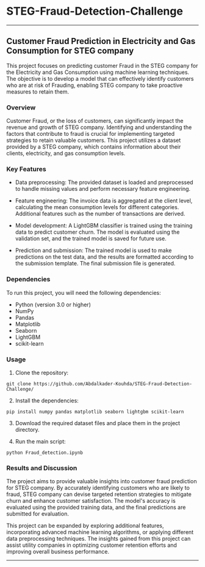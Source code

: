 # STEG-Fraud-Detection-Challenge
---

## Customer Fraud Prediction in Electricity and Gas Consumption for STEG company


This project focuses on predicting customer Fraud in the STEG company for the Electricity and Gas Consumption using machine learning techniques. The objective is to develop a model that can effectively identify customers who are at risk of Frauding, enabling STEG company to take proactive measures to retain them.

### Overview

Customer Fraud, or the loss of customers, can significantly impact the revenue and growth of STEG company. Identifying and understanding the factors that contribute to fraud is crucial for implementing targeted strategies to retain valuable customers. This project utilizes a dataset provided by a STEG company, which contains information about their clients, electricity, and gas consumption levels.

### Key Features

- Data preprocessing: The provided dataset is loaded and preprocessed to handle missing values and perform necessary feature engineering.

- Feature engineering: The invoice data is aggregated at the client level, calculating the mean consumption levels for different categories. Additional features such as the number of transactions are derived.

- Model development: A LightGBM classifier is trained using the training data to predict customer churn. The model is evaluated using the validation set, and the trained model is saved for future use.

- Prediction and submission: The trained model is used to make predictions on the test data, and the results are formatted according to the submission template. The final submission file is generated.

### Dependencies

To run this project, you will need the following dependencies:

- Python (version 3.0 or higher)
- NumPy
- Pandas
- Matplotlib
- Seaborn
- LightGBM
- scikit-learn

### Usage

1. Clone the repository:

```
git clone https://github.com/Abdalkader-Kouhda/STEG-Fraud-Detection-Challenge/
```

2. Install the dependencies:

```
pip install numpy pandas matplotlib seaborn lightgbm scikit-learn
```

3. Download the required dataset files and place them in the project directory.

4. Run the main script:

```
python Fraud_detection.ipynb
```

### Results and Discussion

The project aims to provide valuable insights into customer fraud prediction for STEG company. By accurately identifying customers who are likely to fraud, STEG company can devise targeted retention strategies to mitigate churn and enhance customer satisfaction. The model's accuracy is evaluated using the provided training data, and the final predictions are submitted for evaluation.

This project can be expanded by exploring additional features, incorporating advanced machine learning algorithms, or applying different data preprocessing techniques. The insights gained from this project can assist utility companies in optimizing customer retention efforts and improving overall business performance.

---
